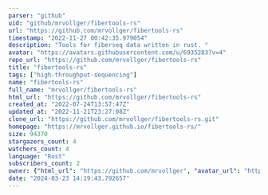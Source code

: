```yaml
---
parser: "github"
uid: "github/mrvollger/fibertools-rs"
url: "https://github.com/mrvollger/fibertools-rs"
timestamp: "2022-11-27 00:42:35.979054"
description: "Tools for fiberseq data written in rust. "
avatar: "https://avatars.githubusercontent.com/u/6935283?v=4"
repo_url: "https://github.com/mrvollger/fibertools-rs"
title: "fibertools‑rs"
tags: ["high-throughput-sequencing"]
name: "fibertools-rs"
full_name: "mrvollger/fibertools-rs"
html_url: "https://github.com/mrvollger/fibertools-rs"
created_at: "2022-07-24T13:57:47Z"
updated_at: "2022-11-21T23:27:08Z"
clone_url: "https://github.com/mrvollger/fibertools-rs.git"
homepage: "https://mrvollger.github.io/fibertools-rs/"
size: 94370
stargazers_count: 4
watchers_count: 4
language: "Rust"
subscribers_count: 2
owner: {"html_url": "https://github.com/mrvollger", "avatar_url": "https://avatars.githubusercontent.com/u/6935283?v=4", "login": "mrvollger", "type": "User"}
date: "2024-03-23 14:19:43.792657"
---
```

